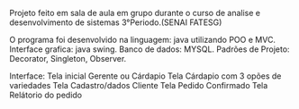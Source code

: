 Projeto feito em sala de aula em grupo durante o curso de analise e desenvolvimento de sistemas 3°Periodo.(SENAI FATESG)

O programa foi desenvolvido na linguagem: java utilizando POO e MVC.
Interface grafica: java swing.
Banco de dados: MYSQL.
Padrões de Projeto: Decorator, Singleton, Observer.

Interface:
Tela inicial Gerente ou Cárdapio
Tela Cárdapio com 3 opões de variedades
Tela Cadastro/dados Cliente
Tela Pedido Confirmado
Tela Relátorio do pedido 



